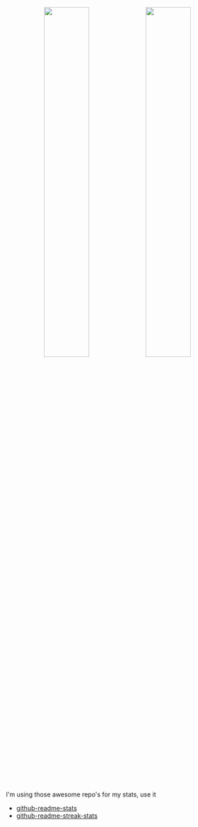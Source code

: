  <p align="center">
  <img width="45%" src="https://github-readme-stats.vercel.app/api?username=jonhteper&count_private=true&show_icons=true&theme=dark" />
  <img width="45%" src="https://gh-readme-streak-stats-miror.herokuapp.com?user=jonhteper&theme=dark&date_format=j%2Fn%5B%2FY%5D" />
</p>

I'm using those awesome repo's for my stats, use it
* [github-readme-stats](https://github.com/anuraghazra/github-readme-stats)
* [github-readme-streak-stats](https://github.com/DenverCoder1/github-readme-streak-stats)
